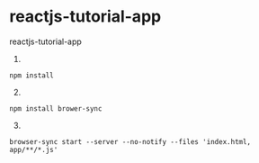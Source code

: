 # reactjs-tutorial-app

reactjs-tutorial-app


1.

```
npm install
```

2. 

```
npm install brower-sync
```

3. 

```
browser-sync start --server --no-notify --files 'index.html, app/**/*.js'
```
